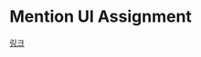 # Mention UI Assignment

[링크](https://github.com/team-iamdt/screening-tests/tree/main/frontend/common--mention-user)
